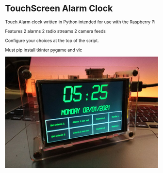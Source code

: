 # TouchScreen Alarm Clock
Touch Alarm clock written in Python intended for use with the Raspberry Pi

Features 
2 alarms
2 radio streams
2 camera feeds

Configure your choices at the top of the script.


Must pip install tkinter pygame and vlc


![Screenshot](clock.jpg)
